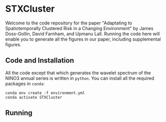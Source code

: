 # STXCluster

Welcome to the code repository for the paper "Adaptating to Spatiotemporally Clustered Risk in a Changing Environment" by James Doss-Gollin, David Farnham, and Upmanu Lall.
Running the code here will enable you to generate all the figures in our paper, including supplemental figures.

## Code and Installation

All the code except that which generates the wavelet spectrum of the NINO3 annual series is written in `python`.
You can install all the required packages in `conda`:

```
conda env create -f environment.yml
conda activate STXCluster
```

## Running
